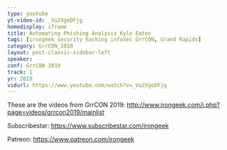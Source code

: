 ```yaml
---
type: youtube
yt-video-id: _Vu2XgoDFjg
homedisplay: iframe
title: Automating Phishing Analysis Kyle Eaton
tags: [irongeek security hacking infosec GrrCON, Grand Rapids]
category: GrrCON_2019
layout: post-classic-sidebar-left
speaker: 
conf: GrrCON 2019
track: 1
yr: 2019
vidurl: https://www.youtube.com/watch?v=_Vu2XgoDFjg
---
```

These are the videos from GrrCON 2019:
http://www.irongeek.com/i.php?page=videos/grrcon2019/mainlist

Subscribestar:
https://www.subscribestar.com/irongeek

Patreon:
https://www.patreon.com/irongeek